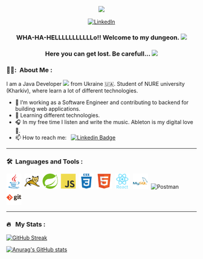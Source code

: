 
<p align="center">
  <img src="https://gist.github.com/patevs/b007a0e98fb216438d4cbf559fac4166/raw/88f20c9d749d756be63f22b09f3c4ac570bc5101/programming.gif" width="150"/>
</p>
<p align="center">
  <a href="https://www.linkedin.com/in/misha-makarevych/" target="_blank">
    <img src="https://runday.org/wp-content/uploads/2017/08/LinkedIn-Logo.png" alt="LinkedIn">
  </a>
</p>

<h3 align="center">
  WHA-HA-HELLLLLLLLLLLo!! Welcome to my dungeon.
  <img src="https://media.istockphoto.com/photos/scary-endless-medieval-catacombs-with-torches-mystical-nightmare-3d-picture-id1308121289?k=20&m=1308121289&s=612x612&w=0&h=tk08t3EHYp-kT6eNUDTYKmLA30l0LhiT0rJOHMs5OG4=" width="100">
</h3>

<h3 align="center">
  Here you can get lost. Be carefull...
  <img src="https://media1.giphy.com/media/zOvBKUUEERdNm/200.gif" width="100">
</h3>


### 👨‍💻: &nbsp;About Me :

I am a Java Developer <img src="https://media.giphy.com/media/WUlplcMpOCEmTGBtBW/giphy.gif" width="30"> from Ukraine 🇺🇦.
Student of NURE university (Kharkiv), where learn a lot of different technologies.


- 🔭 I’m working as a Software Engineer and contributing to backend for building web applications.
- 🌱 Learning different technologies.
- 🎧 In my free time I listen and write the music. Ableton is my digital love💙.
- 📫 How to reach me: &nbsp; [![Linkedin Badge](https://runday.org/wp-content/uploads/2017/08/LinkedIn-Logo.png)](https://www.linkedin.com/in/matsakdev/)

---

### 🛠 &nbsp;Languages and Tools :

<p>
  <img src="https://github.com/devicons/devicon/blob/master/icons/java/java-original.svg" title="Java" alt="Java" width="40" height="40"/>&nbsp;
  <img src="https://github.com/devicons/devicon/blob/master/icons/tomcat/tomcat-original.svg" title="Tomcat" alt="Tomcat" width="40" height="40"/>&nbsp;
  <img src="https://github.com/devicons/devicon/blob/master/icons/spring/spring-original.svg" title="Spring" alt="Spring" width="40" height="40"/>&nbsp;
  <img src="https://github.com/devicons/devicon/blob/master/icons/javascript/javascript-original.svg" title="JS" alt="JS " width="40" height="40"/>&nbsp;
  <img src="https://github.com/devicons/devicon/blob/master/icons/css3/css3-plain-wordmark.svg"  title="CSS3" alt="CSS" width="40" height="40"/>&nbsp;
  <img src="https://github.com/devicons/devicon/blob/master/icons/html5/html5-original.svg" title="HTML5" alt="HTML" width="40" height="40"/>&nbsp;
  <img src="https://github.com/devicons/devicon/blob/master/icons/react/react-original-wordmark.svg" title="React" alt="React" width="40" height="40"/>&nbsp;
  <img src="https://github.com/devicons/devicon/blob/master/icons/mysql/mysql-original-wordmark.svg" title="MySQL"  alt="MySQL" width="40" height="40"/>&nbsp;
  <img src="https://www.vectorlogo.zone/logos/getpostman/getpostman-icon.svg" title="Postman"  alt="Postman" width="40" height="40"/>&nbsp;
  <img src="https://github.com/devicons/devicon/blob/master/icons/git/git-original-wordmark.svg" title="Git" **alt="Git" width="40" height="40"/>&nbsp;
</p>

---

### 🔥 &nbsp; My Stats :
[![GitHub Streak](http://github-readme-streak-stats.herokuapp.com?user=matsakdev&theme=tokyonight_duo)](https://git.io/streak-stats)

[![Anurag's GitHub stats](https://github-readme-stats.vercel.app/api?username=matsakdev&show_icons=true&theme=tokyonight_duo)](https://github.com/anuraghazra/github-readme-stats)

